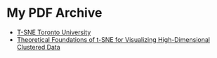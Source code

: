 # My PDF Archive

* [T-SNE Toronto University](https://www.bing.com/search?pglt=515&q=t-sne+pdf&cvid=ba48bf14c2354738852e163e312108d7&aqs=edge.0.0l3j69i64.1744j0j1&FORM=ANNTA1&PC=U531)
* [Theoretical Foundations of t-SNE for Visualizing
High-Dimensional Clustered Data](https://arxiv.org/pdf/2105.07536.pdf)

